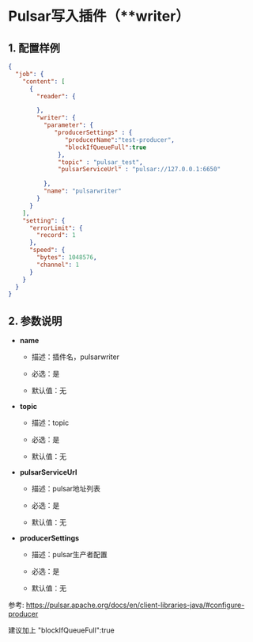 # Pulsar写入插件（**writer）

## 1. 配置样例

```json
{
  "job": {
    "content": [
      {
        "reader": {

        },
        "writer": {
          "parameter": {
             "producerSettings" : {
                "producerName":"test-producer",
                "blockIfQueueFull":true
              },
              "topic" : "pulsar_test",
              "pulsarServiceUrl" : "pulsar://127.0.0.1:6650"

          },
          "name": "pulsarwriter"
        }
      }
    ],
    "setting": {
      "errorLimit": {
        "record": 1
      },
      "speed": {
        "bytes": 1048576,
        "channel": 1
      }
    }
  }
}
```

## 2. 参数说明

* **name**
  
  * 描述：插件名，pulsarwriter
  
  * 必选：是 
  
  * 默认值：无 

* **topic**
  
  * 描述：topic
  
  * 必选：是
  
  * 默认值：无


* **pulsarServiceUrl**
  
  * 描述：pulsar地址列表 
  
  * 必选：是
  
  * 默认值：无



* **producerSettings**
  
  * 描述：pulsar生产者配置
  
  * 必选：是
  
  * 默认值：无
  
参考: https://pulsar.apache.org/docs/en/client-libraries-java/#configure-producer

建议加上  "blockIfQueueFull":true
